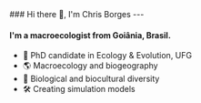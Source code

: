 <!--
**chrisborges/chrisborges** is a ✨ _special_ ✨ repository because its `README.md` (this file) appears on your GitHub profile.

Here are some ideas to get you started:

-->

<tr>
### <th align="center"> Hi there 👋, I'm Chris Borges </th>
  </tr>
---


#### I'm a macroecologist from Goiânia, Brasil.

<ul>
<li> 🔎 PhD candidate in Ecology & Evolution, UFG </li>
<li> 🌎 Macroecology and biogeography </li>
<li> 🐒 Biological and biocultural diversity </li>
<li> 🛠 Creating simulation models </li>
</ul>
